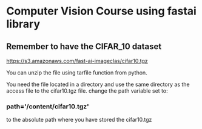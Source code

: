 # Computer Vision Course using fastai library

## Remember to have the CIFAR_10 dataset 
https://s3.amazonaws.com/fast-ai-imageclas/cifar10.tgz

You can unzip the file using tarfile function from python.

You need the file located in a directory and use the same directory as the access file to the cifar10.tgz file. 
change the path variable set to:
### path='/content/cifar10.tgz'
to the absolute path where you have stored the cifar10.tgz
